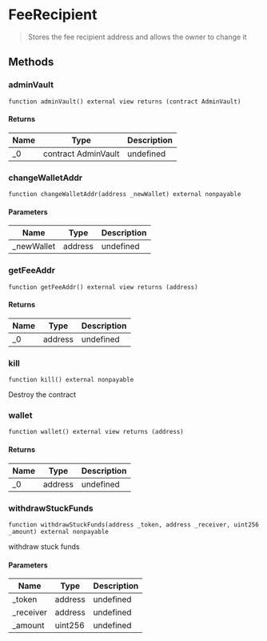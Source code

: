 # FeeRecipient



> Stores the fee recipient address and allows the owner to change it





## Methods

### adminVault

```solidity
function adminVault() external view returns (contract AdminVault)
```






#### Returns

| Name | Type | Description |
|---|---|---|
| _0 | contract AdminVault | undefined

### changeWalletAddr

```solidity
function changeWalletAddr(address _newWallet) external nonpayable
```





#### Parameters

| Name | Type | Description |
|---|---|---|
| _newWallet | address | undefined

### getFeeAddr

```solidity
function getFeeAddr() external view returns (address)
```






#### Returns

| Name | Type | Description |
|---|---|---|
| _0 | address | undefined

### kill

```solidity
function kill() external nonpayable
```

Destroy the contract




### wallet

```solidity
function wallet() external view returns (address)
```






#### Returns

| Name | Type | Description |
|---|---|---|
| _0 | address | undefined

### withdrawStuckFunds

```solidity
function withdrawStuckFunds(address _token, address _receiver, uint256 _amount) external nonpayable
```

withdraw stuck funds



#### Parameters

| Name | Type | Description |
|---|---|---|
| _token | address | undefined
| _receiver | address | undefined
| _amount | uint256 | undefined




